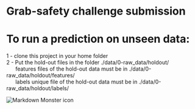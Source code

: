 # Grab-safety challenge submission

# To run a prediction on unseen data:
1 - clone this project in your home folder<br>
2 - Put the hold-out files in the folder ./data/0-raw_data/holdout/<br>
&nbsp;&nbsp;&nbsp;&nbsp;&nbsp;&nbsp;features files of the hold-out data must be in ./data/0-raw_data/holdout/features/<br>
&nbsp;&nbsp;&nbsp;&nbsp;&nbsp;&nbsp;labels unique file of the hold-out data must be in ./data/0-raw_data/holdout/labels/<br>

<img src="https://static.wixstatic.com/media/397bed_e0fd4340ff5f40de876b26f0fb7e1f83~mv2.png/v1/fill/w_610,h_610,al_c,q_85,usm_0.66_1.00_0.01/Grab%20EDM_Safety.webp"
     alt="Markdown Monster icon"
     style="float: left; margin-right: 10px;" />
